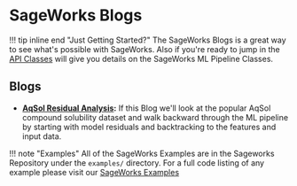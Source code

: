 # SageWorks Blogs
!!! tip inline end "Just Getting Started?"
    The SageWorks Blogs is a great way to see what's possible with SageWorks. Also if you're ready to jump in the [API Classes](../api_classes/overview.md) will give you details on the SageWorks ML Pipeline Classes.

## Blogs

- **[AqSol Residual Analysis](residual_analysis.md):** If this Blog we'll look at the popular AqSol compound solubility dataset and walk backward through the ML pipeline by starting with model residuals and backtracking to the features and input data.


!!! note "Examples"
    All of the SageWorks Examples are in the Sageworks Repository under the `examples/` directory. For a full code listing of any example please visit our [SageWorks Examples](https://github.com/SuperCowPowers/sageworks/blob/main/examples)
